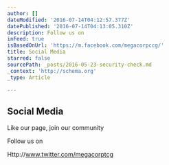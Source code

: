 ```yaml
---
author: []
dateModified: '2016-07-14T04:12:57.377Z'
datePublished: '2016-07-14T04:13:05.310Z'
description: Follow us on
inFeed: true
isBasedOnUrl: 'https://m.facebook.com/megacorpccg/'
title: Social Media
starred: false
sourcePath: _posts/2016-05-23-security-check.md
_context: 'http://schema.org'
_type: Article

---
```

<article style=""><h1>Social Media</h1><p>Like our page, join our community</p></article>

Follow us on

Http://www.twitter.com/megacorptcg